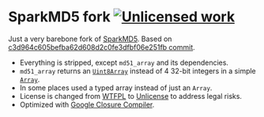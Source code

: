 SparkMD5 fork [![Unlicensed work](https://raw.githubusercontent.com/unlicense/unlicense.org/master/static/favicon.png)](https://unlicense.org/)
=============

Just a very barebone fork of [SparkMD5](https://github.com/satazor/js-spark-md5). Based on [c3d964c605befba62d608d2c0fe3dfbf06e251fb commit](https://raw.githubusercontent.com/satazor/js-spark-md5/c3d964c605befba62d608d2c0fe3dfbf06e251fb/spark-md5.min.js).

* Everything is stripped, except `md51_array` and its dependencies.
* `md51_array` returns an [`Uint8Array`](https://developer.mozilla.org/en_us/docs/Web/JavaScript/Reference/Global_Objects/Uint8Array) instead of 4 32-bit integers in a simple [`Array`](https://developer.mozilla.org/en-US/docs/Web/JavaScript/Reference/Global_Objects/Array).
* In some places used a typed array instead of just an `Array`.
* License is changed from [WTFPL](https://raw.githubusercontent.com/satazor/js-spark-md5/c3d964c605befba62d608d2c0fe3dfbf06e251fb/LICENSE) to [Unlicense](./Unlicense.md) to address legal risks.
* Optimized with [Google Closure Compiler](https://github.com/google/closure-compiler).
